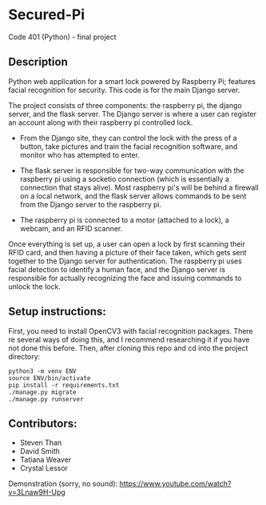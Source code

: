 # Secured-Pi
Code 401 (Python) - final project

## Description
Python web application for a smart lock powered by Raspberry Pi; features facial recognition for
security.  This code is for the main Django server.

The project consists of three components:  the raspberry pi, the django server, and the flask server.
The Django server is where a user can register an account along with their raspberry pi controlled
lock.

- From the Django site, they can control the lock with the press of a button, take pictures and train
the facial recognition software, and monitor who has attempted to enter.

- The flask server is responsible for two-way communication with the raspberry pi using a socketio
connection (which is essentially a connection that stays alive).  Most raspberry pi's will be
behind a firewall on a local network, and the flask server allows commands to be sent from the
Django server to the raspberry pi.

- The raspberry pi is connected to a motor (attached to a lock), a webcam, and an RFID scanner.

Once everything is set up, a user can open a lock by first scanning their RFID card, and then having
a picture of their face taken, which gets sent together to the Django server for authentication.
The raspberry pi uses facial detection to identify a human face, and the Django server is
responsible for actually recognizing the face and issuing commands to unlock the lock.

## Setup instructions:
First, you need to install OpenCV3 with facial recognition packages.  There
re several ways of doing this, and I recommend researching it if you have not
done this before.
Then, after cloning this repo and cd into the project directory:

```
python3 -m venv ENV
source ENV/bin/activate
pip install -r requirements.txt
./manage.py migrate
./manage.py runserver
```


## Contributors:
* Steven Than
* David Smith
* Tatiana Weaver
* Crystal Lessor

Demonstration (sorry, no sound):
https://www.youtube.com/watch?v=3Lnaw9H-Upg
